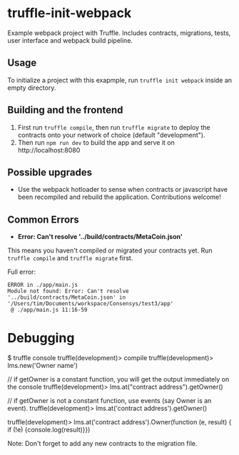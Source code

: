 # truffle-init-webpack
Example webpack project with Truffle. Includes contracts, migrations, tests, user interface and webpack build pipeline.

## Usage

To initialize a project with this exapmple, run `truffle init webpack` inside an empty directory.

## Building and the frontend

1. First run `truffle compile`, then run `truffle migrate` to deploy the contracts onto your network of choice (default "development").
1. Then run `npm run dev` to build the app and serve it on http://localhost:8080

## Possible upgrades

* Use the webpack hotloader to sense when contracts or javascript have been recompiled and rebuild the application. Contributions welcome!

## Common Errors

* **Error: Can't resolve '../build/contracts/MetaCoin.json'**

This means you haven't compiled or migrated your contracts yet. Run `truffle compile` and `truffle migrate` first.

Full error:

```
ERROR in ./app/main.js
Module not found: Error: Can't resolve '../build/contracts/MetaCoin.json' in '/Users/tim/Documents/workspace/Consensys/test3/app'
 @ ./app/main.js 11:16-59
```

# Debugging

$ truffle console
truffle(development)> compile
truffle(development)> lms.new('Owner name')

// if getOwner is a constant function, you will get the output immediately on the console
truffle(development)> lms.at("contract address").getOwner()   

// if getOwner is not a constant function, use events (say Owner is an event).
truffle(development)> lms.at('contract address').getOwner()

truffle(development)> lms.at('contract address').Owner(function (e, result) { if (!e) {console.log(result)}})

Note: Don't forget to add any new contracts to the migration file.
